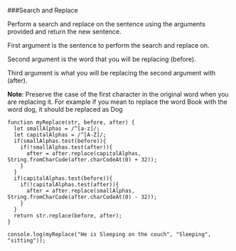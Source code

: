 ###Search and Replace

Perform a search and replace on the sentence using the arguments provided and return the new sentence.

First argument is the sentence to perform the search and replace on.

Second argument is the word that you will be replacing (before).

Third argument is what you will be replacing the second argument with (after).

**Note**: Preserve the case of the first character in the original word when you are replacing it. For example if you mean to replace the word Book with the word dog, it should be replaced as Dog


```
function myReplace(str, before, after) {
  let smallAlphas = /^[a-z]/;
  let capitalAlphas = /^[A-Z]/;
  if(smallAlphas.test(before)){
    if(!smallAlphas.test(after)){
      after = after.replace(capitalAlphas, String.fromCharCode(after.charCodeAt(0) + 32));
    }
  }
  if(capitalAlphas.test(before)){
    if(!capitalAlphas.test(after)){
      after = after.replace(smallAlphas, String.fromCharCode(after.charCodeAt(0) - 32));
    }
  }
  return str.replace(before, after);
}

console.log(myReplace("He is Sleeping on the couch", "Sleeping", "sitting"));
```
